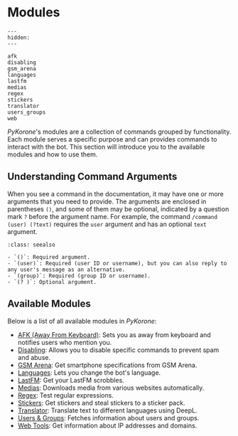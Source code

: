 # Modules

```{toctree}
---
hidden:
---

afk
disabling
gsm_arena
languages
lastfm
medias
regex
stickers
translator
users_groups
web
```

_PyKorone_'s modules are a collection of commands grouped by functionality. Each module serves a specific purpose and can provides commands to interact with the bot. This section will introduce you to the available modules and how to use them.

## Understanding Command Arguments

When you see a command in the documentation, it may have one or more arguments that you need to provide. The arguments are enclosed in parentheses `()`, and some of them may be optional, indicated by a question mark `?` before the argument name. For example, the command `/command (user) (?text)` requires the `user` argument and has an optional `text` argument.

```{admonition} **Argument Types:**
:class: seealso

- `()`: Required argument.
- `(user)`: Required (user ID or username), but you can also reply to any user's message as an alternative.
- `(group)`: Required (group ID or username).
- `(? )`: Optional argument.
```

## Available Modules

Below is a list of all available modules in _PyKorone_:

- [AFK (Away From Keyboard)](./afk): Sets you as away from keyboard and notifies users who mention you.
- [Disabling](./disabling): Allows you to disable specific commands to prevent spam and abuse.
- [GSM Arena](./gsm_arena): Get smartphone specifications from GSM Arena.
- [Languages](./languages): Lets you change the bot's language.
- [LastFM](./lastfm): Get your LastFM scrobbles.
- [Medias](./medias): Downloads media from various websites automatically.
- [Regex](./regex): Test regular expressions.
- [Stickers](./stickers): Get stickers and steal stickers to a sticker pack.
- [Translator](./translator): Translate text to different languages using DeepL.
- [Users & Groups](./users_groups): Fetches information about users and groups.
- [Web Tools](./web): Get information about IP addresses and domains.
